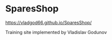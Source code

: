 # SparesShop

https://vladgod66.github.io/SparesShop/

Training site implemented by Vladislav Godunov
